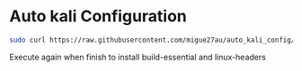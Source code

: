 # Auto kali Configuration
```bash
sudo curl https://raw.githubusercontent.com/migue27au/auto_kali_config/main/auto_install.sh | sudo --preserve-env bash
```
Execute again when finish to install build-essential and linux-headers
